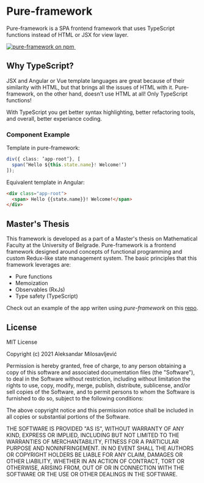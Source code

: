 # Pure-framework
Pure-framework is a SPA frontend framework that uses TypeScript functions instead of HTML or JSX for view layer.

<a href="https://www.npmjs.com/pure-framework">
    <img src="https://img.shields.io/npm/v/pure-framework.svg?logo=npm&logoColor=fff&label=NPM+package&color=limegreen" alt="pure-framework on npm" />
</a>&nbsp;



## Why TypeScript?
JSX and Angular or Vue template languages are great because of their similarity with
HTML, but that brings all the issues of HTML with it. Pure-framework, on the other hand, doesn't use HTML at all! Only TypeScript functions!

With TypeScript you get better syntax highlighting, better refactoring tools, and overall, better experiance coding.
### Component Example
Template in pure-framework:
```typescript
div({ class: ’app-root’}, [
  span(‘Hello ${this.state.name}! Welcome!‘)
]);
```

Equivalent template in Angular:
```HTML
<div class="app-root">
  <span> Hello {{state.name}}! Welcome!</span>
</div>
```

## Master's Thesis
This framework is developed as a part of a Master's thesis on Mathematical Faculty at the University of Belgrade.
Pure-framework is a frontend framework designed around concepts of functional programming and custom Redux-like state management system.
The basic principles that this framework leverages are:
  - Pure functions
  - Memoization
  - Observables (RxJs)
  - Type safety (TypeScript)

Check out an example of the app writen using *pure-framework* on this [repo](https://github.com/maleksandar/pure-framework-todo-app).

## License
MIT License

Copyright (c) 2021 Aleksandar Milosavljević

Permission is hereby granted, free of charge, to any person obtaining a copy
of this software and associated documentation files (the "Software"), to deal
in the Software without restriction, including without limitation the rights
to use, copy, modify, merge, publish, distribute, sublicense, and/or sell
copies of the Software, and to permit persons to whom the Software is
furnished to do so, subject to the following conditions:

The above copyright notice and this permission notice shall be included in all
copies or substantial portions of the Software.

THE SOFTWARE IS PROVIDED "AS IS", WITHOUT WARRANTY OF ANY KIND, EXPRESS OR
IMPLIED, INCLUDING BUT NOT LIMITED TO THE WARRANTIES OF MERCHANTABILITY,
FITNESS FOR A PARTICULAR PURPOSE AND NONINFRINGEMENT. IN NO EVENT SHALL THE
AUTHORS OR COPYRIGHT HOLDERS BE LIABLE FOR ANY CLAIM, DAMAGES OR OTHER
LIABILITY, WHETHER IN AN ACTION OF CONTRACT, TORT OR OTHERWISE, ARISING FROM,
OUT OF OR IN CONNECTION WITH THE SOFTWARE OR THE USE OR OTHER DEALINGS IN THE
SOFTWARE.



